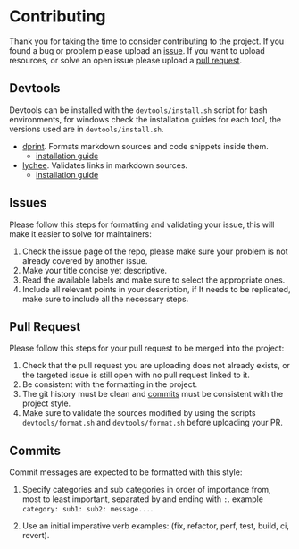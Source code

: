 # Contributing

Thank you for taking the time to consider contributing to the project. If you
found a bug or problem please upload an [issue](#issues). If you want to upload
resources, or solve an open issue please upload a [pull request](#pull-request).

## Devtools

Devtools can be installed with the `devtools/install.sh` script for bash
environments, for windows check the installation guides for each tool, the
versions used are in `devtools/install.sh`.

- [dprint](https://dprint.dev/). Formats markdown sources and code snippets
  inside them.
  - [installation guide](https://dprint.dev/install/)
- [lychee](https://github.com/lycheeverse/lychee). Validates links in markdown
  sources.
  - [installation guide](https://github.com/lycheeverse/lychee?tab=readme-ov-file#installation)

## Issues

Please follow this steps for formatting and validating your issue, this will
make it easier to solve for maintainers:

1. Check the issue page of the repo, please make sure your problem is not
   already covered by another issue.
2. Make your title concise yet descriptive.
3. Read the available labels and make sure to select the appropriate ones.
4. Include all relevant points in your description, if It needs to be
   replicated, make sure to include all the necessary steps.

## Pull Request

Please follow this steps for your pull request to be merged into the project:

1. Check that the pull request you are uploading does not already exists, or
   the targeted issue is still open with no pull request linked to it.
2. Be consistent with the formatting in the project.
3. The git history must be clean and [commits](#commits) must be consistent
   with the project style.
4. Make sure to validate the sources modified by using the scripts
   `devtools/format.sh` and `devtools/format.sh` before uploading your PR.

## Commits

Commit messages are expected to be formatted with this style:

1. Specify categories and sub categories in order of importance from, most to
   least important, separated by and ending with `:`. example
   `category: sub1: sub2: message...`.

2. Use an initial imperative verb examples: (fix, refactor, perf, test, build, ci,
   revert).
